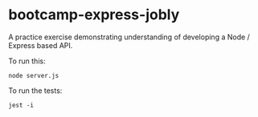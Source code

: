 # bootcamp-express-jobly

A practice exercise demonstrating understanding of developing a Node / Express based API.

To run this:

    node server.js

To run the tests:

    jest -i
